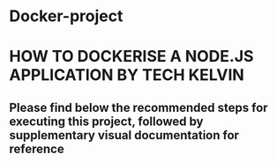 # Docker-project
# HOW TO DOCKERISE A NODE.JS APPLICATION BY TECH KELVIN #
## Please find below the recommended steps for executing this project, followed by supplementary visual documentation for reference ##
